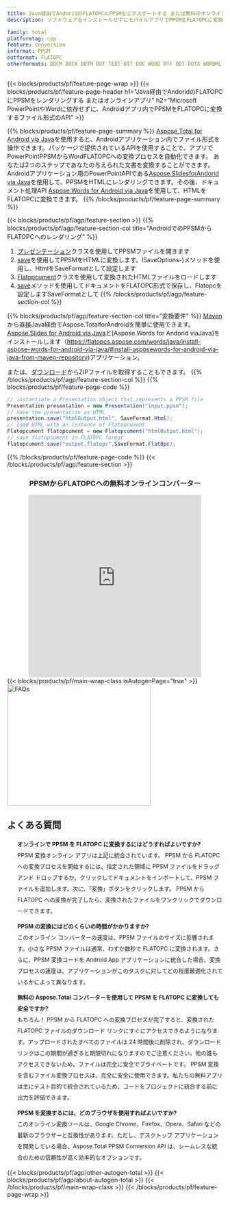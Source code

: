 ```yaml
---
title: Java経由でAndoridのFLATOPCにPPSMをエクスポートする または無料のオンライン コンバーターを使用
description: ソフトウェアをインストールせずにモバイルアプリでPPSMをFLATOPCに変換する またはオンライン。コードを統合する前に、無料の CSV から DOC へのオンライン コンバーターをすばやくテストします。

family: total
platformtag: cpp
feature: conversion
informat: PPSM
outformat: FLATOPC
otherformats: DOCM DOCX DOTM DOT TEXT OTT DOC WORD RTF ODT DOTX WORDML
---
```

{{< blocks/products/pf/feature-page-wrap >}}
{{< blocks/products/pf/feature-page-header h1="Java経由でAndoridのFLATOPCにPPSMをレンダリングする またはオンラインアプリ" h2="Microsoft PowerPointやWordに依存せずに、Androidアプリ内でPPSMをFLATOPCに変換するファイル形式のAPI" >}}

{{% blocks/products/pf/feature-page-summary %}}
[Aspose.Total for Android via Java](https://products.aspose.com/total/android-java/)を使用すると、Androidアプリケーション内でファイル形式を操作できます。パッケージで提供されているAPIを使用することで、アプリでPowerPointPPSMからWordFLATOPCへの変換プロセスを自動化できます。
あなたは2つのステップであなたの与えられた文書を変換することができます。 Androidアプリケーション用のPowerPointAPIである[Aspose.SlidesforAndorid via Java](https://products.aspose.com/slides/android-java/)を使用して、PPSMをHTMLにレンダリングできます。その後、ドキュメント処理API [Aspose.Words for Android via Java](https://products.aspose.com/words/android-java/)を使用して、HTMLをFLATOPCに変換できます。 
{{% /blocks/products/pf/feature-page-summary  %}}

{{< blocks/products/pf/agp/feature-section >}}
{{% blocks/products/pf/agp/feature-section-col title="AndroidでのPPSMからFLATOPCへのレンダリング" %}}
1. [プレゼンテーション](https://reference.aspose.com/slides/java/com.aspose.slides/Presentation)クラスを使用してPPSMファイルを開きます
2. [save](https://reference.aspose.com/slides/java/com.aspose.slides/Presentation#save-java.lang.String-int-com.aspose.slides)を使用してPPSMをHTMLに変換します。ISaveOptions-)メソッドを使用し、HtmlをSaveFormatとして設定します
3. [Flatopcument](https://reference.aspose.com/words/java/com.aspose.words/Flatopcument)クラスを使用して変換されたHTMLファイルをロードします
4. [save](https://reference.aspose.com/words/java/com.aspose.words/Flatopcument#save(java.lang.String,int))メソッドを使用してドキュメントをFLATOPC形式で保存し、Flatopcを設定しますSaveFormatとして
{{% /blocks/products/pf/agp/feature-section-col %}}

{{% blocks/products/pf/agp/feature-section-col title="変換要件" %}}
[Maven](https://releases.aspose.com/total/java/)から直接Java経由でAspose.TotalforAndroidを簡単に使用できます。 [Aspose.Slides for Android via Java](https://flatopcs.aspose.com/slides/androidjava/install-aspose-slides-for-android-via-java/)と[Aspose.Words for Andorid viaJava]をインストールします（https://flatopcs.aspose.com/words/java/install-aspose-words-for-android-via-java/#install-asposewords-for-android-via-java-from-maven-repository)アプリケーション。

または、[ダウンロード](https://releases.aspose.com/total/androidjava)からZIPファイルを取得することもできます。
{{% /blocks/products/pf/agp/feature-section-col %}}
{{% blocks/products/pf/feature-page-code %}}
```cs
// instantiate a Presentation object that represents a PPSM file
Presentation presentation = new Presentation("input.ppsm");
// save the presentation as HTML
presentation.save("htmlOutput.html", SaveFormat.Html);
// load HTML with an instance of Flatopcument
Flatopcument flatopcument = new Flatopcument("htmlOutput.html");
// save flatopcument in FLATOPC format
flatopcument.save("output.flatopc",SaveFormat.FlatOpc);   
```

{{% /blocks/products/pf/feature-page-code %}}
{{< /blocks/products/pf/agp/feature-section >}}

<div class="container-fluid agp-content bg-white aboutfile box-1 vh100 section nopbtm">
<div class=container>
<div class=row>
<div class="demobox tc col-md-12 padding-0" align="center">

<h3>PPSMからFLATOPCへの無料オンラインコンバーター</h3>

<iframe style="border: none; height: 426px;" scrolling="no" src="https://total-conversion-app-65z5r2lp.qa.k8s.dynabic.com/?to=flatopc&from=ppsm" id="child-iframe" width="80%"></iframe>

</div></div>
</div></div>
{{< blocks/products/pf/main-wrap-class isAutogenPage="true" >}}
<style>.howtolist li{margin-right: 0!important;line-height: 26px;position: relative;margin-bottom: 10px;font-size: 13px;list-style-type: none;}</style>
<div class="col-md-12 tl bg-gray-dark howtolist section">
  <a class="anchor" name="faqpage"></a>
  <div class="container tl dflex" itemscope="" itemtype="https://schema.org/FAQPage">
      <div class="col-md-4 howtosectiongfx">
          <img class="social-panel-hide-on-mobile" src="https://www.groupdocs.cloud/templates/brand/images/groupdocs/conversion/groupdocs_conversion-brand.png" alt="FAQs" width="335" height="283">
      </div>
      <div class="howtosection col-md-8">
          <div>
              <h2>よくある質問</h2>
              <ul>
                  <li itemscope="" itemprop="mainEntity" itemtype="https://schema.org/Question">
                      <div>
                          <span itemprop="name"><b>オンラインで PPSM を FLATOPC に変換するにはどうすればよいですか?</b></span>
                      </div>
                      <div itemscope="" itemprop="acceptedAnswer" itemtype="https://schema.org/Answer">
                          <span itemprop="text">PPSM 変換オンライン アプリは上記に統合されています。 PPSM から FLATOPC への変換プロセスを開始するには、指定された領域に PPSM ファイルをドラッグ アンド ドロップするか、クリックしてドキュメントをインポートして、PPSM ファイルを追加します。次に、「変換」ボタンをクリックします。 PPSM から FLATOPC への変換が完了したら、変換されたファイルをワンクリックでダウンロードできます。</span>
                      </div>
                  </li>
                  <li itemscope="" itemprop="mainEntity" itemtype="https://schema.org/Question">
                      <div>
                          <span itemprop="name"><b>PPSM の変換にはどのくらいの時間がかかりますか?</b></span>
                      </div>
                      <div itemscope="" itemprop="acceptedAnswer" itemtype="https://schema.org/Answer">
                          <span itemprop="text">このオンライン コンバーターの速度は、PPSM ファイルのサイズに影響されます。小さな PPSM ファイルは通常、わずか数秒で FLATOPC に変換されます。さらに、PPSM 変換コードを Android App アプリケーションに統合した場合、変換プロセスの速度は、アプリケーションがこのタスクに対してどの程度最適化されているかによって異なります。</span>
                      </div>
                  </li>
                  <li itemscope="" itemprop="mainEntity" itemtype="https://schema.org/Question">
                      <div>
                          <span itemprop="name"><b>無料の Aspose.Total コンバーターを使用して PPSM を FLATOPC に変換しても安全ですか?</b></span>
                      </div>
                      <div itemscope="" itemprop="acceptedAnswer" itemtype="https://schema.org/Answer">
                          <span itemprop="text">もちろん！ PPSM から FLATOPC への変換プロセスが完了すると、変換された FLATOPC ファイルのダウンロード リンクにすぐにアクセスできるようになります。アップロードされたすべてのファイルは 24 時間後に削除され、ダウンロード リンクはこの期間が過ぎると期限切れになりますのでご注意ください。他の誰もアクセスできないため、ファイルは完全に安全でプライベートです。 PPSM 変換を含むファイル変換プロセスは、完全に安全に使用できます。私たちの無料アプリは主にテスト目的で統合されているため、コードをプロジェクトに統合する前に出力を評価できます。</span>
                      </div>
                  </li>                 
                  <li itemscope="" itemprop="mainEntity" itemtype="https://schema.org/Question">
                      <div>
                          <span itemprop="name"><b>PPSM を変換するには、どのブラウザを使用すればよいですか?</b></span>
                      </div>
                      <div itemscope="" itemprop="acceptedAnswer" itemtype="https://schema.org/Answer">
                          <span itemprop="text">このオンライン変換ツールは、Google Chrome、Firefox、Opera、Safari などの最新のブラウザーと互換性があります。ただし、デスクトップ アプリケーションを開発している場合、Aspose.Total PPSM Conversion API は、シームレスな統合のための信頼性が高く効率的なオプションです。</span>
                      </div>
                  </li>
              </ul>
          </div>
      </div>
  </div>
{{< blocks/products/pf/agp/other-autogen-total >}}
{{< blocks/products/pf/agp/about-autogen-total >}}
{{< /blocks/products/pf/main-wrap-class >}}
{{< /blocks/products/pf/feature-page-wrap >}}